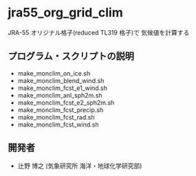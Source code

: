 jra55_org_grid_clim
========

  JRA-55 オリジナル格子(reduced TL319 格子)で
  気候値を計算する


プログラム・スクリプトの説明
--------

  - make_monclim_on_ice.sh
  - make_monclim_blend_wind.sh
  - make_monclim_fcst_e1_wind.sh
  - make_monclim_anl_sph2m.sh
  - make_monclim_fcst_e2_sph2m.sh
  - make_monclim_fcst_precip.sh
  - make_monclim_fcst_rad.sh
  - make_monclim_fcst_wind.sh


開発者
--------

  * 辻野 博之 (気象研究所 海洋・地球化学研究部)

